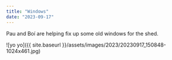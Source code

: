 ```yaml
---
title: "Windows"
date: "2023-09-17"
---
```


Pau and Boí are helping fix up some old windows for the shed.

![yo yo]({{ site.baseurl }}/assets/images/2023/20230917_150848-1024x461.jpg)
